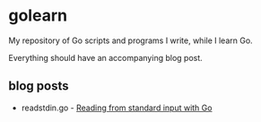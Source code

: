 # golearn

My repository of Go scripts and programs I write, while I learn Go.

Everything should have an accompanying blog post.

## blog posts

 - readstdin.go - [Reading from standard input with Go](https://robertbasic.com/blog/reading-from-standard-input-with-go/)
